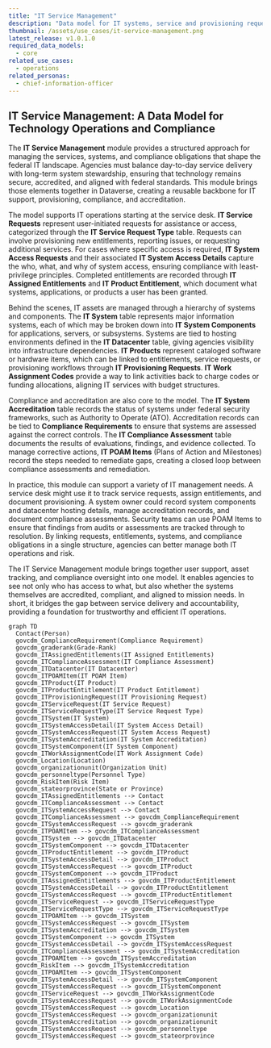 ```yaml
---
title: "IT Service Management"
description: "Data model for IT systems, service and provisioning requests, compliance assessments, and related operational records."
thumbnail: /assets/use_cases/it-service-management.png
latest_release: v1.0.1.0
required_data_models:
  - core
related_use_cases:
  - operations
related_personas:
  - chief-information-officer
---
```


## IT Service Management: A Data Model for Technology Operations and Compliance

The **IT Service Management** module provides a structured approach for managing the services, systems, and compliance obligations that shape the federal IT landscape. Agencies must balance day-to-day service delivery with long-term system stewardship, ensuring that technology remains secure, accredited, and aligned with federal standards. This module brings those elements together in Dataverse, creating a reusable backbone for IT support, provisioning, compliance, and accreditation.

The model supports IT operations starting at the service desk. **IT Service Requests** represent user-initiated requests for assistance or access, categorized through the **IT Service Request Type** table. Requests can involve provisioning new entitlements, reporting issues, or requesting additional services. For cases where specific access is required, **IT System Access Requests** and their associated **IT System Access Details** capture the who, what, and why of system access, ensuring compliance with least-privilege principles. Completed entitlements are recorded through **IT Assigned Entitlements** and **IT Product Entitlement**, which document what systems, applications, or products a user has been granted.

Behind the scenes, IT assets are managed through a hierarchy of systems and components. The **IT System** table represents major information systems, each of which may be broken down into **IT System Components** for applications, servers, or subsystems. Systems are tied to hosting environments defined in the **IT Datacenter** table, giving agencies visibility into infrastructure dependencies. **IT Products** represent cataloged software or hardware items, which can be linked to entitlements, service requests, or provisioning workflows through **IT Provisioning Requests**. **IT Work Assignment Codes** provide a way to link activities back to charge codes or funding allocations, aligning IT services with budget structures.

Compliance and accreditation are also core to the model. The **IT System Accreditation** table records the status of systems under federal security frameworks, such as Authority to Operate (ATO). Accreditation records can be tied to **Compliance Requirements** to ensure that systems are assessed against the correct controls. The **IT Compliance Assessment** table documents the results of evaluations, findings, and evidence collected. To manage corrective actions, **IT POAM Items** (Plans of Action and Milestones) record the steps needed to remediate gaps, creating a closed loop between compliance assessments and remediation.

In practice, this module can support a variety of IT management needs. A service desk might use it to track service requests, assign entitlements, and document provisioning. A system owner could record system components and datacenter hosting details, manage accreditation records, and document compliance assessments. Security teams can use POAM Items to ensure that findings from audits or assessments are tracked through to resolution. By linking requests, entitlements, systems, and compliance obligations in a single structure, agencies can better manage both IT operations and risk.

The IT Service Management module brings together user support, asset tracking, and compliance oversight into one model. It enables agencies to see not only who has access to what, but also whether the systems themselves are accredited, compliant, and aligned to mission needs. In short, it bridges the gap between service delivery and accountability, providing a foundation for trustworthy and efficient IT operations.

```mermaid
graph TD
  Contact(Person)
  govcdm_ComplianceRequirement(Compliance Requirement)
  govcdm_graderank(Grade-Rank)
  govcdm_ITAssignedEntitlements(IT Assigned Entitlements)
  govcdm_ITComplianceAssessment(IT Compliance Assessment)
  govcdm_ITDatacenter(IT Datacenter)
  govcdm_ITPOAMItem(IT POAM Item)
  govcdm_ITProduct(IT Product)
  govcdm_ITProductEntitlement(IT Product Entitlement)
  govcdm_ITProvisioningRequest(IT Provisioning Request)
  govcdm_ITServiceRequest(IT Service Request)
  govcdm_ITServiceRequestType(IT Service Request Type)
  govcdm_ITSystem(IT System)
  govcdm_ITSystemAccessDetail(IT System Access Detail)
  govcdm_ITSystemAccessRequest(IT System Access Request)
  govcdm_ITSystemAccreditation(IT System Accreditation)
  govcdm_ITSystemComponent(IT System Component)
  govcdm_ITWorkAssignmentCode(IT Work Assignment Code)
  govcdm_Location(Location)
  govcdm_organizationunit(Organization Unit)
  govcdm_personneltype(Personnel Type)
  govcdm_RiskItem(Risk Item)
  govcdm_stateorprovince(State or Province)
  govcdm_ITAssignedEntitlements --> Contact
  govcdm_ITComplianceAssessment --> Contact
  govcdm_ITSystemAccessRequest --> Contact
  govcdm_ITComplianceAssessment --> govcdm_ComplianceRequirement
  govcdm_ITSystemAccessRequest --> govcdm_graderank
  govcdm_ITPOAMItem --> govcdm_ITComplianceAssessment
  govcdm_ITSystem --> govcdm_ITDatacenter
  govcdm_ITSystemComponent --> govcdm_ITDatacenter
  govcdm_ITProductEntitlement --> govcdm_ITProduct
  govcdm_ITSystemAccessDetail --> govcdm_ITProduct
  govcdm_ITSystemAccessRequest --> govcdm_ITProduct
  govcdm_ITSystemComponent --> govcdm_ITProduct
  govcdm_ITAssignedEntitlements --> govcdm_ITProductEntitlement
  govcdm_ITSystemAccessDetail --> govcdm_ITProductEntitlement
  govcdm_ITSystemAccessRequest --> govcdm_ITProductEntitlement
  govcdm_ITServiceRequest --> govcdm_ITServiceRequestType
  govcdm_ITServiceRequestType --> govcdm_ITServiceRequestType
  govcdm_ITPOAMItem --> govcdm_ITSystem
  govcdm_ITSystemAccessRequest --> govcdm_ITSystem
  govcdm_ITSystemAccreditation --> govcdm_ITSystem
  govcdm_ITSystemComponent --> govcdm_ITSystem
  govcdm_ITSystemAccessDetail --> govcdm_ITSystemAccessRequest
  govcdm_ITComplianceAssessment --> govcdm_ITSystemAccreditation
  govcdm_ITPOAMItem --> govcdm_ITSystemAccreditation
  govcdm_RiskItem --> govcdm_ITSystemAccreditation
  govcdm_ITPOAMItem --> govcdm_ITSystemComponent
  govcdm_ITSystemAccessDetail --> govcdm_ITSystemComponent
  govcdm_ITSystemAccessRequest --> govcdm_ITSystemComponent
  govcdm_ITServiceRequest --> govcdm_ITWorkAssignmentCode
  govcdm_ITSystemAccessRequest --> govcdm_ITWorkAssignmentCode
  govcdm_ITSystemAccessRequest --> govcdm_Location
  govcdm_ITSystemAccessRequest --> govcdm_organizationunit
  govcdm_ITSystemAccreditation --> govcdm_organizationunit
  govcdm_ITSystemAccessRequest --> govcdm_personneltype
  govcdm_ITSystemAccessRequest --> govcdm_stateorprovince

```
